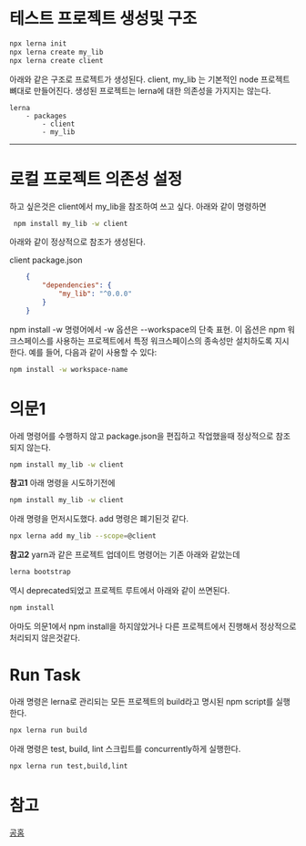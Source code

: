 테스트 프로젝트 생성및 구조
====================
```bash
npx lerna init  
npx lerna create my_lib
npx lerna create client
```

아래와 같은 구조로 프로젝트가 생성된다.
client, my_lib 는 기본적인 node 프로젝트 뼈대로 만들어진다.
생성된 프로젝트는 lerna에 대한 의존성을 가지지는 않는다.

```
lerna 
    - packages 
        - client
        - my_lib
```
---

로컬 프로젝트 의존성 설정
====================

하고 싶은것은
client에서 my_lib을 참조하여 쓰고 싶다. 
아래와 같이 명령하면 

```bash
 npm install my_lib -w client  
```

아래와 같이 정상적으로 참조가 생성된다.

client package.json
```json
    {
        "dependencies": {
            "my_lib": "^0.0.0"
        }
    }
```

npm install -w 명령어에서 -w 옵션은 --workspace의 단축 표현.
이 옵션은 npm 워크스페이스를 사용하는 프로젝트에서 특정 워크스페이스의 종속성만 설치하도록 지시한다.
예를 들어, 다음과 같이 사용할 수 있다:

```bash
npm install -w workspace-name
```

의문1 
====================
아레 명령어를 수행하지 않고 package.json을 편집하고 작업했을때 정상적으로 참조되지 않는다.  
```bash
npm install my_lib -w client
```

__참고1__
아래 명령을 시도하기전에 
```bash
npm install my_lib -w client
```
아래 명령을 먼저시도했다. add 명령은 폐기된것 같다.
```bash
npx lerna add my_lib --scope=@client
```

__참고2__
yarn과 같은 프로젝트 업데이트 명령어는 기존 아래와 같았는데 
```bash
lerna bootstrap
```
역시 deprecated되었고 프로젝트 루트에서 아래와 같이 쓰면된다.
```bash
npm install
```

아마도 의문1에서 npm install을 하지않았거나 다른 프로젝트에서 진행해서 정상적으로 
처리되지 않은것같다. 

Run Task
====================

아래 명령은 lerna로 관리되는 모든 프로젝트의 build라고 명시된 npm script를 실행한다.

```bash
npx lerna run build
```

아래 명령은 test, build, lint 스크립트를 concurrently하게 실행한다.

```bash
npx lerna run test,build,lint
```

참고
====================
[공홈](https://lerna.js.org/docs/features/run-tasks)

